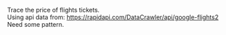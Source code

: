 Trace the price of flights tickets. <br>
Using api data from: https://rapidapi.com/DataCrawler/api/google-flights2 <br>
Need some pattern. <br>
